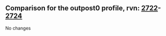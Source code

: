 ## Comparison for the outpost0 profile, rvn: [2722](https://github.com/PRO100KatYT/FortniteProfileRevisions/tree/main/profiles/outpost0/2722%20outpost0.json)-[2724](https://github.com/PRO100KatYT/FortniteProfileRevisions/tree/main/profiles/outpost0/2724%20outpost0.json)

No changes
